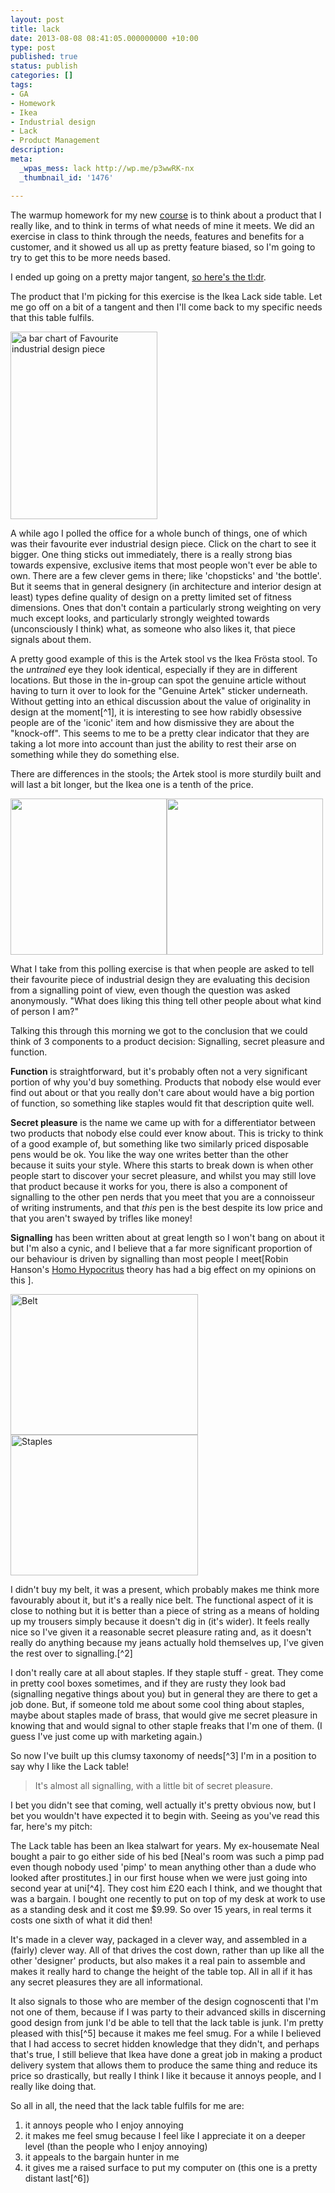 ```yaml
---
layout: post
title: lack
date: 2013-08-08 08:41:05.000000000 +10:00
type: post
published: true
status: publish
categories: []
tags:
- GA
- Homework
- Ikea
- Industrial design
- Lack
- Product Management
description:
meta:
  _wpas_mess: lack http://wp.me/p3wwRK-nx
  _thumbnail_id: '1476'

---
```

<p>The warmup homework for my new <a href="https://generalassemb.ly/education/product-management">course</a> is to think about a product that I really like, and to think in terms of what needs of mine it meets. We did an exercise in class to think through the needs, features and benefits for a customer, and it showed us all up as pretty feature biased, so I'm going to try to get this to be more needs based.</p>
<p><!--more--></p>
<p>I ended up going on a pretty major tangent, <a href="#tldr">so here's the tl:dr</a>.</p>
<p>The product that I'm picking for this exercise is the Ikea Lack side table. Let me go off on a bit of a tangent and then I'll come back to my specific needs that this table fulfils.</p>
<p><a href="http://notionparallax.co.uk/wordpress/wp-content/uploads/2013/08/IDfav.png"><img class="size-medium wp-image-1460 alignleft" alt="a bar chart of Favourite industrial design piece" src="{{ site.baseurl }}/assets/IDfav-235x300.png" width="235" height="300" /></a></p>
<p>A while ago I polled the office for a whole bunch of things, one of which was their favourite ever industrial design piece. Click on the chart to see it bigger. One thing sticks out immediately, there is a really strong bias towards expensive, exclusive items that most people won't ever be able to own.<b> </b>There are a few clever gems in there; like 'chopsticks' and 'the bottle'. But it seems that in general designery (in architecture and interior design at least) types define quality of design on a pretty limited set of fitness dimensions. Ones that don't contain a particularly strong weighting on very much except looks, and particularly strongly weighted towards (unconsciously I think) what, as someone who also likes it, that piece signals about them.<strong><br />
</strong></p>
<p>A pretty good example of this is the Artek stool vs the Ikea Frösta stool. To the <em>untrained</em> eye they look identical, especially if they are in different locations. But those in the in-group can spot the genuine article without having to turn it over to look for the "Genuine Artek" sticker underneath. Without getting into an ethical discussion about the value of originality in design at the moment[^1], it is interesting to see how rabidly obsessive people are of the 'iconic' item and how dismissive they are about the "knock-off". This seems to me to be a pretty clear indicator that they are taking a lot more into account than just the ability to rest their arse on something while they do something else.</p>
<p>There are differences in the stools; the Artek stool is more sturdily built and will last a bit longer, but the Ikea one is a tenth of the price.</p>
<p><img class="alignnone" alt="" src="{{ site.baseurl }}/assets/aretkstool60.jpg" height="250" /><img class="alignnone" alt="" src="{{ site.baseurl }}/assets/frostaikea-300x300.jpg" height="250" /></p>
<p>What I take from this polling exercise is that when people are asked to tell their favourite piece of industrial design they are evaluating this decision from a signalling point of view, even though the question was asked anonymously. "What does liking this thing tell other people about what kind of person I am?"</p>
<p>Talking this through this morning we got to the conclusion that we could think of 3 components to a product decision: Signalling, secret pleasure and function.</p>
<p><strong>Function</strong> is straightforward, but it's probably often not a very significant portion of why you'd buy something. Products that nobody else would ever find out about or that you really don't care about would have a big portion of function, so something like staples would fit that description quite well.</p>
<p><strong>Secret pleasure</strong> is the name we came up with for a differentiator between two products that nobody else could ever know about. This is tricky to think of a good example of, but something like two similarly priced disposable pens would be ok. You like the way one writes better than the other because it suits your style. Where this starts to break down is when other people start to discover your secret pleasure, and whilst you may still love that product because it works for you, there is also a component of signalling to the other pen nerds that you meet that you are a connoisseur of writing instruments, and that <em>this</em> pen is the best despite its low price and that you aren't swayed by trifles like money!</p>
<p><strong>Signalling</strong> has been written about at great length so I won't bang on about it but I'm also a cynic, and I believe that a far more significant proportion of our behaviour is driven by signalling than most people I meet[Robin Hanson's <a title="Homo Hypocritus" href="http://www.overcomingbias.com/2010/03/homo-hipocritus.html">Homo Hypocritus</a> theory has had a big effect on my opinions on this ].</p>
<p><img alt="Belt" src="{{ site.baseurl }}/assets/chart?chxs=0,676767,11&amp;chxt=x&amp;chs=300x225&amp;cht=p&amp;chds=-3.333,100&amp;chd=t:5,35,60&amp;chl=F|SP|S&amp;chma=|2&amp;chtt=Belt&amp;chts=676767,11.167" width="300" height="225" /><img alt="Staples" src="{{ site.baseurl }}/assets/chart?chxs=0,676767,11&amp;chxt=x&amp;chs=300x225&amp;cht=p&amp;chds=-3.333,100&amp;chd=t:90,4,6&amp;chl=F|SP|S&amp;chma=|2&amp;chtt=Staples&amp;chts=676767,11.167" width="300" height="225" /></p>
<p>I didn't buy my belt, it was a present, which probably makes me think more favourably about it, but it's a really nice belt. The functional aspect of it is close to nothing but it is better than a piece of string as a means of holding up my trousers simply because it doesn't dig in (it's wider). It feels really nice so I've given it a reasonable secret pleasure rating and, as it doesn't really do anything because my jeans actually hold themselves up, I've given the rest over to signalling.[^2]</p>
<p>I don't really care at all about staples. If they staple stuff - great. They come in pretty cool boxes sometimes, and if they are rusty they look bad (signalling negative things about you) but in general they are there to get a job done. But, if someone told me about some cool thing about staples, maybe about staples made of brass, that would give me secret pleasure in knowing that and would signal to other staple freaks that I'm one of them. (I guess I've just come up with marketing again.)</p>
<p>So now I've built up this clumsy taxonomy of needs[^3] I'm in a position to say why I like the Lack table!</p>
<blockquote><p>It's almost all signalling, with a little bit of secret pleasure.</p></blockquote>
<p>I bet you didn't see that coming, well actually it's pretty obvious now, but I bet you wouldn't have expected it to begin with. Seeing as you've read this far, here's my pitch:</p>
<p>The Lack table has been an Ikea stalwart for years. My ex-housemate Neal bought a pair to go either side of his bed [Neal's room was such a pimp pad even though nobody used 'pimp' to mean anything other than a dude who looked after prostitutes.] in our first house when we were just going into second year at uni[^4]. They cost him £20 each I think, and we thought that was a bargain. I bought one recently to put on top of my desk at work to use as a standing desk and it cost me $9.99. So over 15 years, in real terms it costs one sixth of what it did then!</p>
<p>It's made in a clever way, packaged in a clever way, and assembled in a (fairly) clever way. All of that drives the cost down, rather than up like all the other 'designer' products, but also makes it a real pain to assemble and makes it really hard to change the height of the table top. All in all if it has any secret pleasures they are all informational.</p>
<p>It also signals to those who are member of the design cognoscenti that I'm not one of them, because if I was party to their advanced skills in discerning good design from junk I'd be able to tell that the lack table is junk. I'm pretty pleased with this[^5] because it makes me feel smug. For a while I believed that I had access to secret hidden knowledge that they didn't, and perhaps that's true, I still believe that Ikea have done a great job in making a product delivery system that allows them to produce the same thing and reduce its price so drastically, but really I think I like it because it annoys people, and I really like doing that.</p>
<p><a name="tldr">So all in all</a>, the need that the lack table fulfils for me are:</p>
<ol>
<li>it annoys people who I enjoy annoying</li>
<li>it makes me feel smug because I feel like I appreciate it on a deeper level (than the people who I enjoy annoying)</li>
<li>it appeals to the bargain hunter in me</li>
<li>it gives me a raised surface to put my computer on (this one is a pretty distant last[^6])</li>
</ol>
<div style="width:100%; height:5px; color:silver;"></div>

[^1]: I'll be posting a video of Andrew Metcalf talking about originality in design quite soon.

[^2]: these pie charts are totally made up.

[^3]: which I'm sure has been done properly by proper people heaps of times already.

[^4]: That house had about 300 pounds worth of filler in the walls by the time we'd finished painting/vandalising it.

[^5]: I certainly had my fair share of "Eugh, how terrible, you went to Ikea" comments in the office

[^6]: I was doing fine with cardboard boxes until I was told they were too messy.